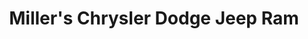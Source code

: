 ---
title: "Miller's Chrysler Dodge Jeep Ram"
url: /martinsburg/millers-chrysler-dodge-jeep-ram/
shop: Autohaus
---